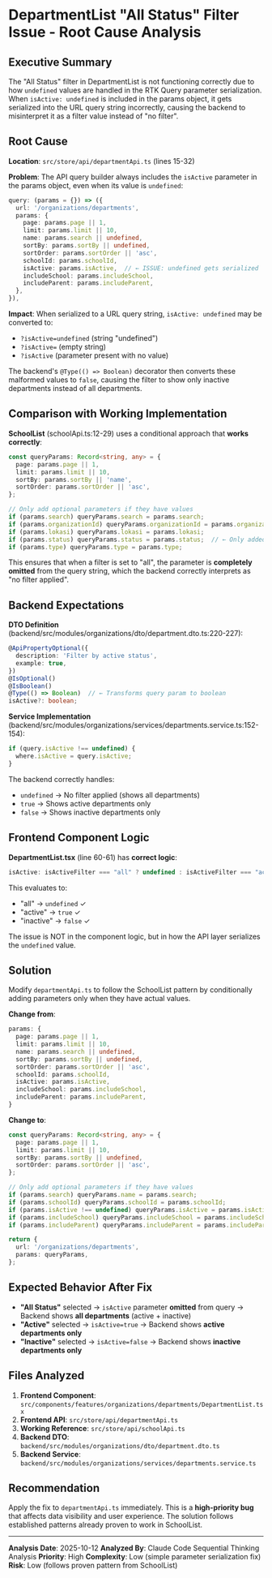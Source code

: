 # DepartmentList "All Status" Filter Issue - Root Cause Analysis

## Executive Summary

The "All Status" filter in DepartmentList is not functioning correctly due to how `undefined` values are handled in the RTK Query parameter serialization. When `isActive: undefined` is included in the params object, it gets serialized into the URL query string incorrectly, causing the backend to misinterpret it as a filter value instead of "no filter".

## Root Cause

**Location**: `src/store/api/departmentApi.ts` (lines 15-32)

**Problem**: The API query builder always includes the `isActive` parameter in the params object, even when its value is `undefined`:

```typescript
query: (params = {}) => ({
  url: '/organizations/departments',
  params: {
    page: params.page || 1,
    limit: params.limit || 10,
    name: params.search || undefined,
    sortBy: params.sortBy || undefined,
    sortOrder: params.sortOrder || 'asc',
    schoolId: params.schoolId,
    isActive: params.isActive,  // ← ISSUE: undefined gets serialized
    includeSchool: params.includeSchool,
    includeParent: params.includeParent,
  },
}),
```

**Impact**: When serialized to a URL query string, `isActive: undefined` may be converted to:
- `?isActive=undefined` (string "undefined")
- `?isActive=` (empty string)
- `?isActive` (parameter present with no value)

The backend's `@Type(() => Boolean)` decorator then converts these malformed values to `false`, causing the filter to show only inactive departments instead of all departments.

## Comparison with Working Implementation

**SchoolList** (schoolApi.ts:12-29) uses a conditional approach that **works correctly**:

```typescript
const queryParams: Record<string, any> = {
  page: params.page || 1,
  limit: params.limit || 10,
  sortBy: params.sortBy || 'name',
  sortOrder: params.sortOrder || 'asc',
};

// Only add optional parameters if they have values
if (params.search) queryParams.search = params.search;
if (params.organizationId) queryParams.organizationId = params.organizationId;
if (params.lokasi) queryParams.lokasi = params.lokasi;
if (params.status) queryParams.status = params.status;  // ← Only added when present
if (params.type) queryParams.type = params.type;
```

This ensures that when a filter is set to "all", the parameter is **completely omitted** from the query string, which the backend correctly interprets as "no filter applied".

## Backend Expectations

**DTO Definition** (backend/src/modules/organizations/dto/department.dto.ts:220-227):

```typescript
@ApiPropertyOptional({
  description: 'Filter by active status',
  example: true,
})
@IsOptional()
@IsBoolean()
@Type(() => Boolean)  // ← Transforms query param to boolean
isActive?: boolean;
```

**Service Implementation** (backend/src/modules/organizations/services/departments.service.ts:152-154):

```typescript
if (query.isActive !== undefined) {
  where.isActive = query.isActive;
}
```

The backend correctly handles:
- `undefined` → No filter applied (shows all departments)
- `true` → Shows active departments only
- `false` → Shows inactive departments only

## Frontend Component Logic

**DepartmentList.tsx** (line 60-61) has **correct logic**:

```typescript
isActive: isActiveFilter === "all" ? undefined : isActiveFilter === "active"
```

This evaluates to:
- "all" → `undefined` ✓
- "active" → `true` ✓
- "inactive" → `false` ✓

The issue is NOT in the component logic, but in how the API layer serializes the `undefined` value.

## Solution

Modify `departmentApi.ts` to follow the SchoolList pattern by conditionally adding parameters only when they have actual values.

**Change from**:
```typescript
params: {
  page: params.page || 1,
  limit: params.limit || 10,
  name: params.search || undefined,
  sortBy: params.sortBy || undefined,
  sortOrder: params.sortOrder || 'asc',
  schoolId: params.schoolId,
  isActive: params.isActive,
  includeSchool: params.includeSchool,
  includeParent: params.includeParent,
}
```

**Change to**:
```typescript
const queryParams: Record<string, any> = {
  page: params.page || 1,
  limit: params.limit || 10,
  sortBy: params.sortBy || undefined,
  sortOrder: params.sortOrder || 'asc',
};

// Only add optional parameters if they have values
if (params.search) queryParams.name = params.search;
if (params.schoolId) queryParams.schoolId = params.schoolId;
if (params.isActive !== undefined) queryParams.isActive = params.isActive;
if (params.includeSchool) queryParams.includeSchool = params.includeSchool;
if (params.includeParent) queryParams.includeParent = params.includeParent;

return {
  url: '/organizations/departments',
  params: queryParams,
};
```

## Expected Behavior After Fix

- **"All Status"** selected → `isActive` parameter **omitted** from query → Backend shows **all departments** (active + inactive)
- **"Active"** selected → `isActive=true` → Backend shows **active departments only**
- **"Inactive"** selected → `isActive=false` → Backend shows **inactive departments only**

## Files Analyzed

1. **Frontend Component**: `src/components/features/organizations/departments/DepartmentList.tsx`
2. **Frontend API**: `src/store/api/departmentApi.ts`
3. **Working Reference**: `src/store/api/schoolApi.ts`
4. **Backend DTO**: `backend/src/modules/organizations/dto/department.dto.ts`
5. **Backend Service**: `backend/src/modules/organizations/services/departments.service.ts`

## Recommendation

Apply the fix to `departmentApi.ts` immediately. This is a **high-priority bug** that affects data visibility and user experience. The solution follows established patterns already proven to work in SchoolList.

---

**Analysis Date**: 2025-10-12
**Analyzed By**: Claude Code Sequential Thinking Analysis
**Priority**: High
**Complexity**: Low (simple parameter serialization fix)
**Risk**: Low (follows proven pattern from SchoolList)
